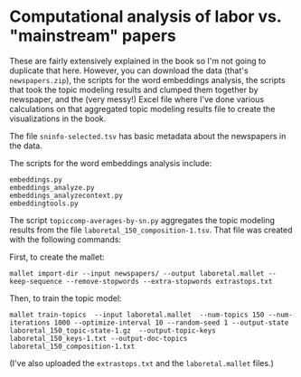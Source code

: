 # Computational analysis of labor vs. "mainstream" papers

These are fairly extensively explained in the book so I'm not going to duplicate that here. However, you can download the data (that's `newspapers.zip`), the scripts for the word embeddings analysis, the scripts that took the topic modeling results and clumped them together by newspaper, and the (very messy!) Excel file where I've done various calculations on that aggregated topic modeling results file to create the visualizations in the book.

The file `sninfo-selected.tsv` has basic metadata about the newspapers in the data.

The scripts for the word embeddings analysis include:
```
embeddings.py
embeddings_analyze.py
embeddings_analyzecontext.py
embeddingtools.py
```

The script `topiccomp-averages-by-sn.py` aggregates the topic modeling results from the file `laboretal_150_composition-1.tsv`. That file was created with the following commands:

First, to create the mallet:

```
mallet import-dir --input newspapers/ --output laboretal.mallet --keep-sequence --remove-stopwords --extra-stopwords extrastops.txt
```

Then, to train the topic model:

```
mallet train-topics  --input laboretal.mallet  --num-topics 150 --num-iterations 1000 --optimize-interval 10 --random-seed 1 --output-state laboretal_150_topic-state-1.gz  --output-topic-keys laboretal_150_keys-1.txt --output-doc-topics laboretal_150_composition-1.txt
```

(I've also uploaded the `extrastops.txt` and the `laboretal.mallet` files.)
